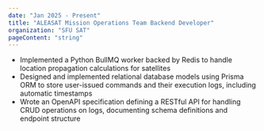```yaml
---
date: "Jan 2025 - Present"
title: "ALEASAT Mission Operations Team Backend Developer"
organization: "SFU SAT"
pageContent: "string"
---
```


- Implemented a Python BullMQ worker backed by Redis to handle location propagation calculations for satellites
- Designed and implemented relational database models using Prisma ORM to store user-issued commands and their
  execution logs, including automatic timestamps
- Wrote an OpenAPI specification defining a RESTful API for handling CRUD operations on logs, documenting schema definitions and endpoint structure
